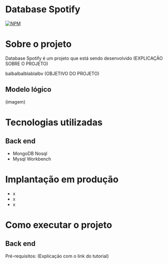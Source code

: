 # Database Spotify 
[![NPM](https://img.shields.io/npm/l/react)](https://github.com/Vnvinih/Database-Spotify/blob/main/LICENSE)

# Sobre o projeto

Database Spotify é um projeto que está sendo desenvolvido (EXPLICAÇÃO SOBRE O PROJETO)

balbalbalblablalbv (OBJETIVO DO PROJETO)

## Modelo lógico
(imagem)

# Tecnologias utilizadas
## Back end
- MongoDB Nosql
- Mysql Workbench
  

# Implantação em produção
- x
- x
- x

# Como executar o projeto
## Back end
Pré-requisitos:
(Explicação com o link do tutorial)
